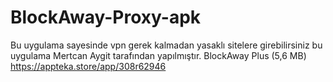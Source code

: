 # BlockAway-Proxy-apk
Bu uygulama sayesinde vpn gerek kalmadan yasaklı sitelere girebilirsiniz bu uygulama Mertcan Aygit tarafından yapılmıştır.  BlockAway Plus (5,6 MB) https://appteka.store/app/308r62946
